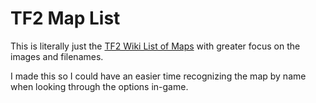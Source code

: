 # TF2 Map List

This is literally just the [TF2 Wiki List of Maps](https://wiki.teamfortress.com/wiki/List_of_maps) with greater focus on the images and filenames.

I made this so I could have an easier time recognizing the map by name when looking through the options in-game.
